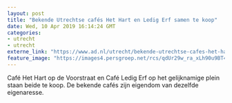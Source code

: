 ```yaml
---
layout: post
title: "Bekende Utrechtse cafés Het Hart en Ledig Erf samen te koop"
date: Wed, 10 Apr 2019 16:14:24 GMT
categories: 
- utrecht 
- utrecht 
externe_link: "https://www.ad.nl/utrecht/bekende-utrechtse-cafes-het-hart-en-ledig-erf-samen-te-koop~aaae51cf/"
feature_image: "https://images4.persgroep.net/rcs/qdUr29w_ra_xLh90u9BT4YYSRpY/diocontent/116132589/_fitwidth/400/?appId=21791a8992982cd8da851550a453bd7f&quality=0.7"
---
```


Café Het Hart op de Voorstraat en Café Ledig Erf op het gelijknamige plein staan beide te koop. De bekende cafés zijn eigendom van dezelfde eigenaresse.
